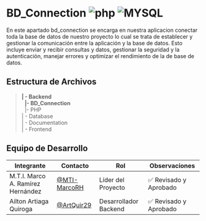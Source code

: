 # BD_Connection ![php](https://img.shields.io/badge/PHP-777BB4?style=for-the-badge&logo=php&logoColor=white) ![MYSQL](https://img.shields.io/badge/MySQL-00000F?style=for-the-badge&logo=mysql&logoColor=white)

En este apartado bd_connection se encarga en nuestra aplicacion conectar toda la base de datos de nuestro proyecto lo cual se trata de establecer y gestionar la comunicación entre la aplicación y la base de datos. Esto incluye enviar y recibir consultas y datos, gestionar la seguridad y la autenticación, manejar errores y optimizar el rendimiento de la de base de datos.


## Estructura de Archivos

>**| - Backend** <br>
>&nbsp;&nbsp;**|- BD_Connection**<br>
>&nbsp;&nbsp;|- PHP<br>
>| - Database<br>
>| - Documentation<br>
>| - Frontend


## Equipo de Desarrollo

|Integrante|Contacto|Rol|Observaciones|
|------------|--------|---|---|
|M.T.I. Marco A. Ramírez Hernández|[@MTI-MarcoRH](https://github.com/MTI-MarcoRH)| Líder del Proyecto| ✅ Revisado y Aprobado|
|Ailton Artiaga Quiroga|[@ArtQuir29](https://github.com/ArtQuir29)|Desarrollador Backend|✅ Revisado y Aprobado|